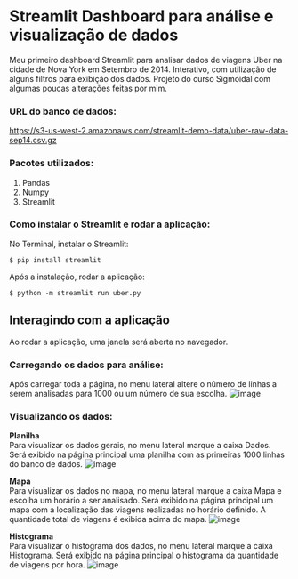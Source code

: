 # Streamlit Dashboard para análise e visualização de dados
Meu primeiro dashboard Streamlit para analisar dados de viagens Uber na cidade de Nova York em Setembro de 2014.
Interativo, com utilização de alguns filtros para exibição dos dados. Projeto do curso Sigmoidal com algumas poucas alterações feitas por mim.

### URL do banco de dados:
https://s3-us-west-2.amazonaws.com/streamlit-demo-data/uber-raw-data-sep14.csv.gz

### Pacotes utilizados:
1. Pandas
2. Numpy
3. Streamlit

### Como instalar o Streamlit e rodar a aplicação:
No Terminal, instalar o Streamlit:
```console
$ pip install streamlit
```
Após a instalação, rodar a aplicação:
```console
$ python -m streamlit run uber.py
```

## Interagindo com a aplicação
Ao rodar a aplicação, uma janela será aberta no navegador.

### Carregando os dados para análise:
Após carregar toda a página, no menu lateral altere o número de linhas a serem analisadas para 1000 ou um número de sua escolha.
![image](https://user-images.githubusercontent.com/25406715/170102173-47814e71-8934-4758-af48-5ccf5487e7d2.png)

### Visualizando os dados:
**Planilha**<br>
Para visualizar os dados gerais, no menu lateral marque a caixa Dados. Será exibido na página principal uma planilha com as primeiras 1000 linhas do banco de dados.
![image](https://user-images.githubusercontent.com/25406715/170102111-f9445aa3-7d3a-470e-8363-118cc90406f1.png)

**Mapa**<br>
Para visualizar os dados no mapa, no menu lateral marque a caixa Mapa e escolha um horário a ser analisado. Será exibido na página principal um mapa com a localização das viagens realizadas no horário definido. A quantidade total de viagens é exibida acima do mapa.
![image](https://user-images.githubusercontent.com/25406715/170102907-57e2faff-1f7c-4610-b192-23a47e05383d.png)

**Histograma**<br>
Para visualizar o histograma dos dados, no menu lateral marque a caixa Histograma. Será exibido na página principal o histograma da quantidade de viagens por hora.
![image](https://user-images.githubusercontent.com/25406715/170103312-b57ceaa8-301b-4072-a597-532dc345da8e.png)
